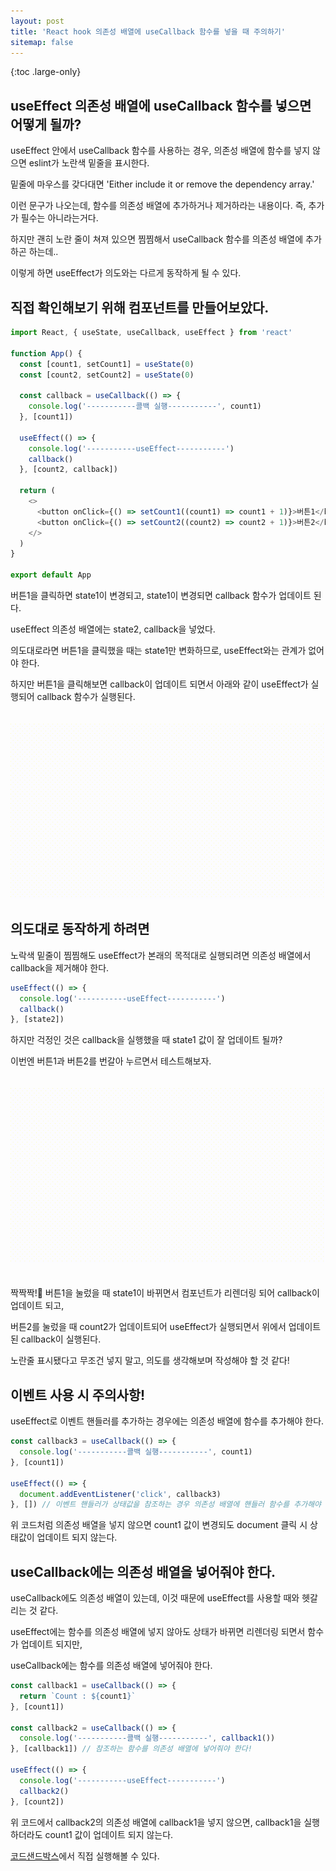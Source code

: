 ```yaml
---
layout: post
title: 'React hook 의존성 배열에 useCallback 함수를 넣을 때 주의하기'
sitemap: false
---
```


{:toc .large-only}

## useEffect 의존성 배열에 useCallback 함수를 넣으면 어떻게 될까?

useEffect 안에서 useCallback 함수를 사용하는 경우, 의존성 배열에 함수를 넣지 않으면 eslint가 노란색 밑줄을 표시한다.

밑줄에 마우스를 갖다대면 'Either include it or remove the dependency array.'

이런 문구가 나오는데, 함수를 의존성 배열에 추가하거나 제거하라는 내용이다. 즉, 추가가 필수는 아니라는거다.

하지만 괜히 노란 줄이 쳐져 있으면 찜찜해서 useCallback 함수를 의존성 배열에 추가하곤 하는데..

이렇게 하면 useEffect가 의도와는 다르게 동작하게 될 수 있다.

## 직접 확인해보기 위해 컴포넌트를 만들어보았다.

```js
import React, { useState, useCallback, useEffect } from 'react'

function App() {
  const [count1, setCount1] = useState(0)
  const [count2, setCount2] = useState(0)

  const callback = useCallback(() => {
    console.log('-----------콜백 실행-----------', count1)
  }, [count1])

  useEffect(() => {
    console.log('-----------useEffect-----------')
    callback()
  }, [count2, callback])

  return (
    <>
      <button onClick={() => setCount1((count1) => count1 + 1)}>버튼1</button>
      <button onClick={() => setCount2((count2) => count2 + 1)}>버튼2</button>
    </>
  )
}

export default App
```

버튼1을 클릭하면 state1이 변경되고, state1이 변경되면 callback 함수가 업데이트 된다.

useEffect 의존성 배열에는 state2, callback을 넣었다.

의도대로라면 버튼1을 클릭했을 때는 state1만 변화하므로, useEffect와는 관계가 없어야 한다.

하지만 버튼1을 클릭해보면 callback이 업데이트 되면서 아래와 같이 useEffect가 실행되어 callback 함수가 실행된다.

<img src="/assets/img/blog/2022-12-13-useCallback-useEffect_01.gif" style="margin-top:20px" />

## 의도대로 동작하게 하려면

노락색 밑줄이 찜찜해도 useEffect가 본래의 목적대로 실행되려면 의존성 배열에서 callback을 제거해야 한다.

```js
useEffect(() => {
  console.log('-----------useEffect-----------')
  callback()
}, [state2])
```

하지만 걱정인 것은 callback을 실행했을 때 state1 값이 잘 업데이트 될까?

이번엔 버튼1과 버튼2를 번갈아 누르면서 테스트해보자.

<img src="/assets/img/blog/2022-12-13-useCallback-useEffect_02.gif" style="margin:20px 0" />

짝짝짝!🤗 버튼1을 눌렀을 때 state1이 바뀌면서 컴포넌트가 리렌더링 되어 callback이 업데이트 되고,

버튼2를 눌렀을 때 count2가 업데이트되어 useEffect가 실행되면서 위에서 업데이트된 callback이 실행된다.

노란줄 표시됐다고 무조건 넣지 말고, 의도를 생각해보며 작성해야 할 것 같다!

## 이벤트 사용 시 주의사항!

useEffect로 이벤트 핸들러를 추가하는 경우에는 의존성 배열에 함수를 추가해야 한다.

```js
const callback3 = useCallback(() => {
  console.log('-----------콜백 실행-----------', count1)
}, [count1])

useEffect(() => {
  document.addEventListener('click', callback3)
}, []) // 이벤트 핸들러가 상태값을 참조하는 경우 의존성 배열에 핸들러 함수를 추가해야 한다.
```

위 코드처럼 의존성 배열을 넣지 않으면 count1 값이 변경되도 document 클릭 시 상태값이 업데이트 되지 않는다.

## useCallback에는 의존성 배열을 넣어줘야 한다.

useCallback에도 의존성 배열이 있는데, 이것 때문에 useEffect를 사용할 때와 헷갈리는 것 같다.

useEffect에는 함수를 의존성 배열에 넣지 않아도 상태가 바뀌면 리렌더링 되면서 함수가 업데이트 되지만,

useCallback에는 함수를 의존성 배열에 넣어줘야 한다.

```js
const callback1 = useCallback(() => {
  return `Count : ${count1}`
}, [count1])

const callback2 = useCallback(() => {
  console.log('-----------콜백 실행-----------', callback1())
}, [callback1]) // 참조하는 함수를 의존성 배열에 넣어줘야 한다!

useEffect(() => {
  console.log('-----------useEffect-----------')
  callback2()
}, [count2])
```

위 코드에서 callback2의 의존성 배열에 callback1을 넣지 않으면, callback1을 실행하더라도 count1 값이 업데이트 되지 않는다.

[코드샌드박스](https://codesandbox.io/s/usecallback-dependency-d5h06s?file=/src/App.jsx)에서 직접 실행해볼 수 있다.
